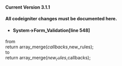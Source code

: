 #### Current Version 3.1.1
#### All codeigniter changes must be documented here.

* #### System->Form_Validation[line 548]
 from <br>
    return array_merge($callbacks,$new_rules);<br>
 to <br>
    return array_merge($new_rules,$callbacks);<br>

